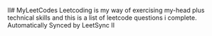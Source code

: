 II# MyLeetCodes
Leetcoding is my way of exercising my-head plus technical skills and this is a list of leetcode questions i complete. Automatically Synced by LeetSync 
II

